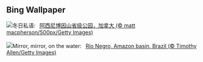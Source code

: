 ## Bing Wallpaper
![](https://www.bing.com/th?id=OHR.AssiniboineProvincialPark_ZH-CN2270275151_UHD.jpg&w=1000)冬日私语:&nbsp;&ensp;[阿西尼博因山省级公园，加拿大 (© matt macpherson/500px/Getty Images)](https://www.bing.com/th?id=OHR.AssiniboineProvincialPark_ZH-CN2270275151_UHD.jpg)
<br><br/>
![](https://www.bing.com/th?id=OHR.RioNegro_EN-US4106999854_UHD.jpg&w=1000)Mirror, mirror, on the water:&nbsp;&ensp;[Río Negro, Amazon basin, Brazil (© Timothy Allen/Getty Images)](https://www.bing.com/th?id=OHR.RioNegro_EN-US4106999854_UHD.jpg)
<br><br/>
